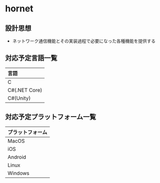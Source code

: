 # hornet

## 設計思想
- ネットワーク通信機能とその実装過程で必要になった各種機能を提供する

## 対応予定言語一覧
|言語|
|:-|
|C|
|C#(.NET Core)|
|C#(Unity)|

## 対応予定プラットフォーム一覧
|プラットフォーム|
|:-|
|MacOS|
|iOS|
|Android|
|Linux|
|Windows|
